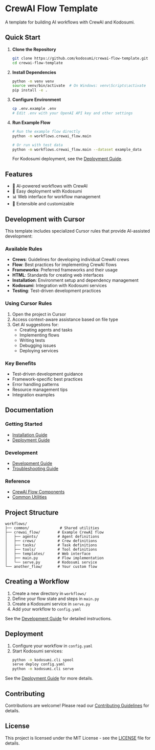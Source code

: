 # CrewAI Flow Template

A template for building AI workflows with CrewAI and Kodosumi.

## Quick Start

1. **Clone the Repository**
   ```bash
   git clone https://github.com/kodosumi/crewai-flow-template.git
   cd crewai-flow-template
   ```

2. **Install Dependencies**
   ```bash
   python -m venv venv
   source venv/bin/activate  # On Windows: venv\Scripts\activate
   pip install -e .
   ```

3. **Configure Environment**
   ```bash
   cp .env.example .env
   # Edit .env with your OpenAI API key and other settings
   ```

4. **Run Example Flow**
   ```bash
   # Run the example flow directly
   python -m workflows.crewai_flow.main

   # Or run with test data
   python -m workflows.crewai_flow.main --dataset example_data
   ```

   For Kodosumi deployment, see the [Deployment Guide](docs/deployment.md).

## Features

- 🤖 AI-powered workflows with CrewAI
- 🚀 Easy deployment with Kodosumi
- 📊 Web interface for workflow management
- 🔧 Extensible and customizable

## Development with Cursor

This template includes specialized Cursor rules that provide AI-assisted development:

### Available Rules

- **Crews**: Guidelines for developing individual CrewAI crews
- **Flow**: Best practices for implementing CrewAI flows
- **Frameworks**: Preferred frameworks and their usage
- **HTML**: Standards for creating web interfaces
- **Installation**: Environment setup and dependency management
- **Kodosumi**: Integration with Kodosumi services
- **Testing**: Test-driven development practices

### Using Cursor Rules

1. Open the project in Cursor
2. Access context-aware assistance based on file type
3. Get AI suggestions for:
   - Creating agents and tasks
   - Implementing flows
   - Writing tests
   - Debugging issues
   - Deploying services

### Key Benefits

- Test-driven development guidance
- Framework-specific best practices
- Error handling patterns
- Resource management tips
- Integration examples

## Documentation

### Getting Started
- [Installation Guide](docs/installation.md)
- [Deployment Guide](docs/deployment.md)

### Development
- [Development Guide](docs/development/guide.md)
- [Troubleshooting Guide](docs/troubleshooting.md)

### Reference
- [CrewAI Flow Components](docs/reference/crewai_flow.md)
- [Common Utilities](docs/reference/common_utilities.md)

## Project Structure

```
workflows/
├── common/              # Shared utilities
├── crewai_flow/        # Example CrewAI flow
│   ├── agents/         # Agent definitions
│   ├── crews/          # Crew definitions
│   ├── tasks/          # Task definitions
│   ├── tools/          # Tool definitions
│   ├── templates/      # Web interface
│   ├── main.py         # Flow implementation
│   └── serve.py        # Kodosumi service
└── another_flow/       # Your custom flow
```

## Creating a Workflow

1. Create a new directory in `workflows/`
2. Define your flow state and steps in `main.py`
3. Create a Kodosumi service in `serve.py`
4. Add your workflow to `config.yaml`

See the [Development Guide](docs/development/guide.md) for detailed instructions.

## Deployment

1. Configure your workflow in `config.yaml`
2. Start Kodosumi services:
   ```bash
   python -m kodosumi.cli spool
   serve deploy config.yaml
   python -m kodosumi.cli serve
   ```

See the [Deployment Guide](docs/deployment.md) for more details.

## Contributing

Contributions are welcome! Please read our [Contributing Guidelines](CONTRIBUTING.md) for details.

## License

This project is licensed under the MIT License - see the [LICENSE](LICENSE) file for details. 